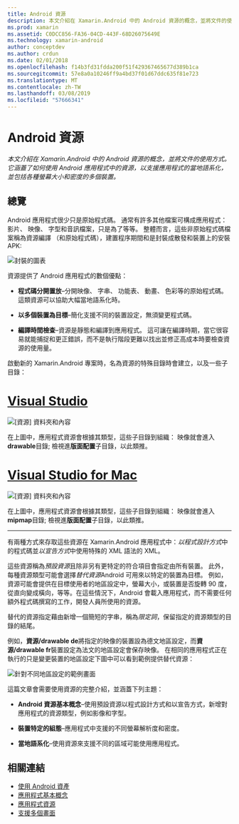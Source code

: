 ```yaml
---
title: Android 資源
description: 本文介紹在 Xamarin.Android 中的 Android 資源的概念，並將文件的使用方式。 它涵蓋了如何使用 Android 應用程式中的資源，以支援應用程式的當地語系化，並包括各種螢幕大小和密度的多個裝置。
ms.prod: xamarin
ms.assetid: C0DCC856-FA36-04CD-443F-68D26075649E
ms.technology: xamarin-android
author: conceptdev
ms.author: crdun
ms.date: 02/01/2018
ms.openlocfilehash: f14b3fd31fdda200f51f429367465677d389b1ca
ms.sourcegitcommit: 57e8a0a10246ff9a4bd37f01d67ddc635f81e723
ms.translationtype: MT
ms.contentlocale: zh-TW
ms.lasthandoff: 03/08/2019
ms.locfileid: "57666341"
---
```

# <a name="android-resources"></a>Android 資源

_本文介紹在 Xamarin.Android 中的 Android 資源的概念，並將文件的使用方式。它涵蓋了如何使用 Android 應用程式中的資源，以支援應用程式的當地語系化，並包括各種螢幕大小和密度的多個裝置。_


## <a name="overview"></a>總覽

Android 應用程式很少只是原始程式碼。 通常有許多其他檔案可構成應用程式： 影片、 映像、 字型和音訊檔案，只是為了等等。 整體而言，這些非原始程式碼檔案稱為資源編譯 （和原始程式碼），建置程序期間和是封裝成散發和裝置上的安裝 APK:

![封裝的圖表](images/packaging-diagram.png)

資源提供了 Android 應用程式的數個優點：

-  **程式碼分開置放**&ndash;分開映像、 字串、 功能表、 動畫、 色彩等的原始程式碼。這類資源可以協助大幅當地語系化時。

-  **以多個裝置為目標**&ndash;簡化支援不同的裝置設定，無須變更程式碼。

-  **編譯時間檢查**&ndash;資源是靜態和編譯到應用程式。 這可讓在編譯時期，當它很容易就能捕捉和更正錯誤，而不是執行階段更難以找出並修正高成本時要檢查資源的使用量。

啟動新的 Xamarin.Android 專案時，名為資源的特殊目錄時會建立，以及一些子目錄：

# <a name="visual-studiotabwindows"></a>[Visual Studio](#tab/windows)

![[資源] 資料夾和內容](images/resources-folder-vs.png)

在上圖中，應用程式資源會根據其類型，這些子目錄到組織： 映像就會進入**drawable**目錄; 檢視進**版面配置**子目錄，以此類推。
 
# <a name="visual-studio-for-mactabmacos"></a>[Visual Studio for Mac](#tab/macos)

![[資源] 資料夾和內容](images/resources-folder-xs.png)

在上圖中，應用程式資源會根據其類型，這些子目錄到組織： 映像就會進入**mipmap**目錄; 檢視進**版面配置**子目錄，以此類推。
 
-----

有兩種方式來存取這些資源在 Xamarin.Android 應用程式中：*以程式設計方式*中的程式碼並*以宣告方式*中使用特殊的 XML 語法的 XML。

這些資源稱為*預設資源*且除非另有更特定的符合項目會指定由所有裝置。 此外，每種資源類型可能會選擇*替代資源*Android 可用來以特定的裝置為目標。 例如，資源可能會提供在目標使用者的地區設定中，螢幕大小，或裝置是否旋轉 90 度，從直向變成橫向，等等。在這些情況下，Android 會載入應用程式，而不需要任何額外程式碼撰寫的工作，開發人員所使用的資源。

替代的資源指定藉由新增一個簡短的字串，稱為*限定詞*，保留指定的資源類型的目錄的結尾。

例如，**資源/drawable de**將指定的映像的裝置設為德文地區設定，而**資源/drawable fr**裝置設定為法文的地區設定會保存映像。 在相同的應用程式正在執行的只是變更裝置的地區設定下圖中可以看到範例提供替代資源：

![針對不同地區設定的範例畫面](images/localized-screenshots.png)

這篇文章會需要使用資源的完整介紹，並涵蓋下列主題：

-  **Android 資源基本概念**&ndash;使用預設資源以程式設計方式和以宣告方式，新增對應用程式的資源類型，例如影像和字型。

-  **裝置特定的組態**&ndash;應用程式中支援的不同螢幕解析度和密度。

-  **當地語系化**&ndash;使用資源來支援不同的區域可能使用應用程式。


## <a name="related-links"></a>相關連結

- [使用 Android 資產](~/android/app-fundamentals/resources-in-android/android-assets.md)
- [應用程式基本概念](https://developer.android.com/guide/topics/fundamentals.html)
- [應用程式資源](https://developer.android.com/guide/topics/resources/index.html)
- [支援多個畫面](https://developer.android.com/guide/practices/screens_support.html)
